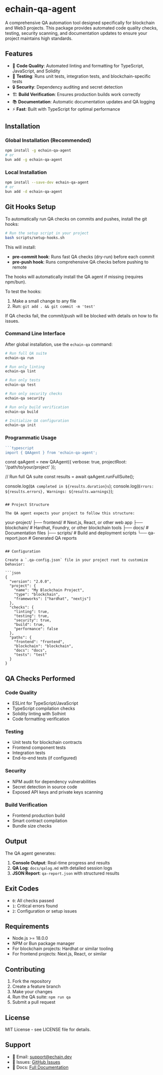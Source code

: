# echain-qa-agent

A comprehensive QA automation tool designed specifically for blockchain and Web3 projects. This package provides automated code quality checks, testing, security scanning, and documentation updates to ensure your project maintains high standards.

## Features

- 🧹 **Code Quality**: Automated linting and formatting for TypeScript, JavaScript, and Solidity
- 🧪 **Testing**: Runs unit tests, integration tests, and blockchain-specific tests
- 🔒 **Security**: Dependency auditing and secret detection
- 🏗️ **Build Verification**: Ensures production builds work correctly
- 📚 **Documentation**: Automatic documentation updates and QA logging
- ⚡ **Fast**: Built with TypeScript for optimal performance

## Installation

### Global Installation (Recommended)

```bash
npm install -g echain-qa-agent
# or
bun add -g echain-qa-agent
```

### Local Installation

```bash
npm install --save-dev echain-qa-agent
# or
bun add -d echain-qa-agent
```

## Git Hooks Setup

To automatically run QA checks on commits and pushes, install the git hooks:

```bash
# Run the setup script in your project
bash scripts/setup-hooks.sh
```

This will install:
- **pre-commit hook**: Runs fast QA checks (dry-run) before each commit
- **pre-push hook**: Runs comprehensive QA checks before pushing to remote

The hooks will automatically install the QA agent if missing (requires npm/bun).

To test the hooks:
1. Make a small change to any file
2. Run: `git add . && git commit -m 'test'`

If QA checks fail, the commit/push will be blocked with details on how to fix issues.

### Command Line Interface

After global installation, use the `echain-qa` command:

```bash
# Run full QA suite
echain-qa run

# Run only linting
echain-qa lint

# Run only tests
echain-qa test

# Run only security checks
echain-qa security

# Run only build verification
echain-qa build

# Initialize QA configuration
echain-qa init
```

### Programmatic Usage

```typescript
```typescript
import { QAAgent } from 'echain-qa-agent';
```

const qaAgent = new QAAgent({
  verbose: true,
  projectRoot: '/path/to/your/project'
});

// Run full QA suite
const results = await qaAgent.runFullSuite();

console.log(`QA completed in ${results.duration}s`);
console.log(`Errors: ${results.errors}, Warnings: ${results.warnings}`);
```

## Project Structure

The QA agent expects your project to follow this structure:

```
your-project/
├── frontend/          # Next.js, React, or other web app
├── blockchain/        # Hardhat, Foundry, or other blockchain tools
├── docs/             # Documentation files
├── scripts/          # Build and deployment scripts
└── qa-report.json    # Generated QA reports
```

## Configuration

Create a `.qa-config.json` file in your project root to customize behavior:

```json
{
  "version": "2.0.0",
  "project": {
    "name": "My Blockchain Project",
    "type": "blockchain",
    "frameworks": ["hardhat", "nextjs"]
  },
  "checks": {
    "linting": true,
    "testing": true,
    "security": true,
    "build": true,
    "performance": false
  },
  "paths": {
    "frontend": "frontend",
    "blockchain": "blockchain",
    "docs": "docs",
    "tests": "test"
  }
}
```

## QA Checks Performed

### Code Quality
- ESLint for TypeScript/JavaScript
- TypeScript compilation checks
- Solidity linting with Solhint
- Code formatting verification

### Testing
- Unit tests for blockchain contracts
- Frontend component tests
- Integration tests
- End-to-end tests (if configured)

### Security
- NPM audit for dependency vulnerabilities
- Secret detection in source code
- Exposed API keys and private keys scanning

### Build Verification
- Frontend production build
- Smart contract compilation
- Bundle size checks

## Output

The QA agent generates:

1. **Console Output**: Real-time progress and results
2. **QA Log**: `docs/qalog.md` with detailed session logs
3. **JSON Report**: `qa-report.json` with structured results

## Exit Codes

- `0`: All checks passed
- `1`: Critical errors found
- `2`: Configuration or setup issues

## Requirements

- Node.js >= 18.0.0
- NPM or Bun package manager
- For blockchain projects: Hardhat or similar tooling
- For frontend projects: Next.js, React, or similar

## Contributing

1. Fork the repository
2. Create a feature branch
3. Make your changes
4. Run the QA suite: `npm run qa`
5. Submit a pull request

## License

MIT License - see LICENSE file for details.

## Support

- 📧 Email: support@echain.dev
- 🐛 Issues: [GitHub Issues](https://github.com/polymathuniversata/echain-qa-agent/issues)
- 📖 Docs: [Full Documentation](https://docs.echain.dev/qa-agent)